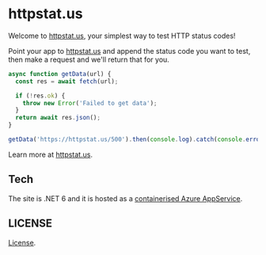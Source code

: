 # httpstat.us

Welcome to [httpstat.us](https://httpstat.us), your simplest way to test HTTP status codes!

Point your app to [httpstat.us](https://httpstat.us) and append the status code you want to test, then make a request and we'll return that for you.

```js
async function getData(url) {
  const res = await fetch(url);

  if (!res.ok) {
    throw new Error('Failed to get data');
  }
  return await res.json();
}

getData('https://httpstat.us/500').then(console.log).catch(console.error);
```

Learn more at [httpstat.us](https://httpstat.us).

## Tech

The site is .NET 6 and it is hosted as a [containerised Azure AppService](https://azure.microsoft.com/services/app-service/containers/?WT.mc_id=dotnet-00000-aapowell#overview).

## LICENSE

[License](./License.md).
